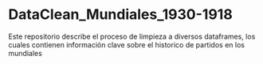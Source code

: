# DataClean_Mundiales_1930-1918
Este repositorio describe el proceso de limpieza a diversos dataframes, los cuales contienen información clave sobre el historico de partidos en los mundiales
